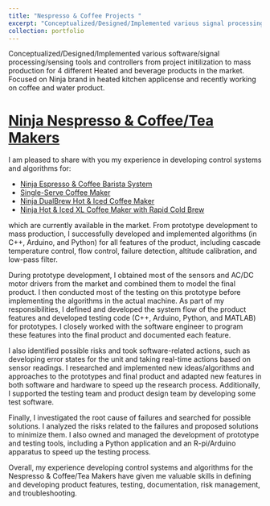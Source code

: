 ```yaml
---
title: "Nespresso & Coffee Projects "
excerpt: "Conceptualized/Designed/Implemented various signal processing/sensing/software tools and controllers for Heated/Beverage products.<br/><img src='/images/pds.png' width='550' height='600'>"
collection: portfolio
---
```


Conceptualized/Designed/Implemented various software/signal processing/sensing tools and controllers from project initilization to mass production for 4 different Heated and beverage products in the market. Focused on Ninja brand in heated kitchen applicense and recently working on coffee and water product. 

[Ninja Nespresso & Coffee/Tea Makers](https://www.ninjakitchen.com/ninjaus/product_categories.countertop_appliances.coffee_tea_makers)
======
I am pleased to share with you my experience in developing control systems and algorithms for:

* [Ninja Espresso & Coffee Barista System](https://www.ninjakitchen.com/exclusive-offer/CFN601WBKT/ninja-espresso-coffee-barista-system/)
* [Single-Serve Coffee Maker](https://www.ninjakitchen.com/exclusive-offer/PB051WBKT/ninja-pods-and-grounds-specialty-single-serve-coffee-maker/)
* [Ninja DualBrew Hot & Iced Coffee Maker](https://www.ninjakitchen.com/products/ninja-dualbrew-hot-iced-coffee-maker-zidCFP101)
* [Ninja Hot & Iced XL Coffee Maker with Rapid Cold Brew](https://www.ninjakitchen.com/products/ninja-hot-iced-xl-coffee-maker-with-rapid-cold-brew-zidCM371)

which are currently available in the market. From prototype development to mass production, I successfully developed and implemented algorithms (in C++, Arduino, and Python) for all features of the product, including cascade temperature control, flow control, failure detection, altitude calibration, and low-pass filter.

During prototype development, I obtained most of the sensors and AC/DC motor drivers from the market and combined them to model the final product. I then conducted most of the testing on this prototype before implementing the algorithms in the actual machine. As part of my responsibilities, I defined and developed the system flow of the product features and developed testing code (C++, Arduino, Python, and MATLAB) for prototypes. I closely worked with the software engineer to program these features into the final product and documented each feature.

I also identified possible risks and took software-related actions, such as developing error states for the unit and taking real-time actions based on sensor readings. I researched and implemented new ideas/algorithms and approaches to the prototypes and final product and adapted new features in both software and hardware to speed up the research process. Additionally, I supported the testing team and product design team by developing some test software.

Finally, I investigated the root cause of failures and searched for possible solutions. I analyzed the risks related to the failures and proposed solutions to minimize them. I also owned and managed the development of prototype and testing tools, including a Python application and an R-pi/Arduino apparatus to speed up the testing process.

Overall, my experience developing control systems and algorithms for the Nespresso & Coffee/Tea Makers have given me valuable skills in defining and developing product features, testing, documentation, risk management, and troubleshooting.